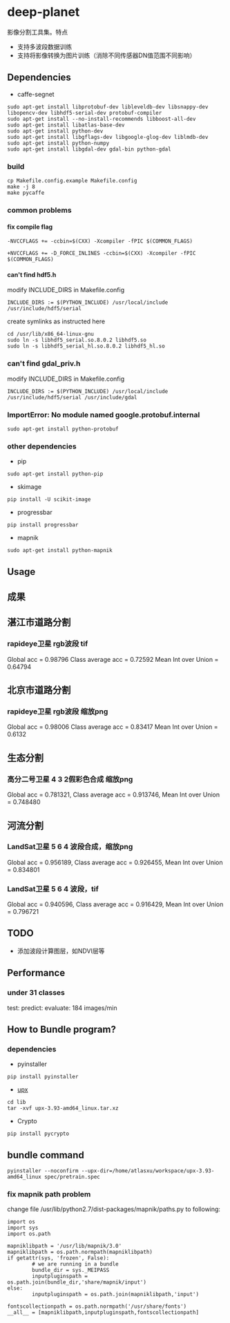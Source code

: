 # deep-planet
影像分割工具集。特点
* 支持多波段数据训练
* 支持将影像转换为图片训练（消除不同传感器DN值范围不同影响）

## Dependencies
* caffe-segnet
```
sudo apt-get install libprotobuf-dev libleveldb-dev libsnappy-dev libopencv-dev libhdf5-serial-dev protobuf-compiler
sudo apt-get install --no-install-recommends libboost-all-dev
sudo apt-get install libatlas-base-dev
sudo apt-get install python-dev
sudo apt-get install libgflags-dev libgoogle-glog-dev liblmdb-dev
sudo apt-get install python-numpy
sudo apt-get install libgdal-dev gdal-bin python-gdal
```

### build
```
cp Makefile.config.example Makefile.config
make -j 8
make pycaffe
```

### common problems
#### fix compile flag
```
-NVCCFLAGS += -ccbin=$(CXX) -Xcompiler -fPIC $(COMMON_FLAGS)

+NVCCFLAGS += -D_FORCE_INLINES -ccbin=$(CXX) -Xcompiler -fPIC $(COMMON_FLAGS)
```

#### can't find hdf5.h

modify INCLUDE_DIRS in Makefile.config
```
INCLUDE_DIRS := $(PYTHON_INCLUDE) /usr/local/include /usr/include/hdf5/serial
```

create symlinks as instructed here

```
cd /usr/lib/x86_64-linux-gnu
sudo ln -s libhdf5_serial.so.8.0.2 libhdf5.so
sudo ln -s libhdf5_serial_hl.so.8.0.2 libhdf5_hl.so
```

### can't find gdal_priv.h
modify INCLUDE_DIRS in Makefile.config
```
INCLUDE_DIRS := $(PYTHON_INCLUDE) /usr/local/include /usr/include/hdf5/serial /usr/include/gdal
```

### ImportError: No module named google.protobuf.internal
```
sudo apt-get install python-protobuf
```

### other dependencies
* pip
```
sudo apt-get install python-pip
```

* skimage
```
pip install -U scikit-image
```

* progressbar
```
pip install progressbar
```

* mapnik
```
sudo apt-get install python-mapnik
```

## Usage


## 成果
## 湛江市道路分割
### rapideye卫星 rgb波段 tif
Global acc = 0.98796 Class average acc = 0.72592 Mean Int over Union = 0.64794

## 北京市道路分割
### rapideye卫星 rgb波段 缩放png
Global acc = 0.98006 Class average acc = 0.83417 Mean Int over Union = 0.6132

## 生态分割
### 高分二号卫星 4 3 2假彩色合成 缩放png
Global acc = 0.781321, Class average acc = 0.913746, Mean Int over Union = 0.748480

## 河流分割
### LandSat卫星 5 6 4 波段合成，缩放png
Global acc = 0.956189, Class average acc = 0.926455, Mean Int over Union = 0.834801
### LandSat卫星 5 6 4 波段，tif
Global acc = 0.940596, Class average acc = 0.916429, Mean Int over Union = 0.796721


## TODO
* 添加波段计算图层，如NDVI层等

## Performance
### under 31 classes
test:
predict:
evaluate: 184 images/min

## How to Bundle program?
### dependencies
* pyinstaller
```
pip install pyinstaller
```

* [upx](https://github.com/upx/upx/releases/tag/v3.93)
```
cd lib
tar -xvf upx-3.93-amd64_linux.tar.xz
```

* Crypto
```
pip install pycrypto
```

## bundle command
```
pyinstaller --noconfirm --upx-dir=/home/atlasxu/workspace/upx-3.93-amd64_linux spec/pretrain.spec
```

### fix mapnik path problem
change file /usr/lib/python2.7/dist-packages/mapnik/paths.py to following:

```
import os
import sys
import os.path

mapniklibpath = '/usr/lib/mapnik/3.0'
mapniklibpath = os.path.normpath(mapniklibpath)
if getattr(sys, 'frozen', False):
        # we are running in a bundle
        bundle_dir = sys._MEIPASS
        inputpluginspath = os.path.join(bundle_dir,'share/mapnik/input')
else:
        inputpluginspath = os.path.join(mapniklibpath,'input')

fontscollectionpath = os.path.normpath('/usr/share/fonts')
__all__ = [mapniklibpath,inputpluginspath,fontscollectionpath]
```

